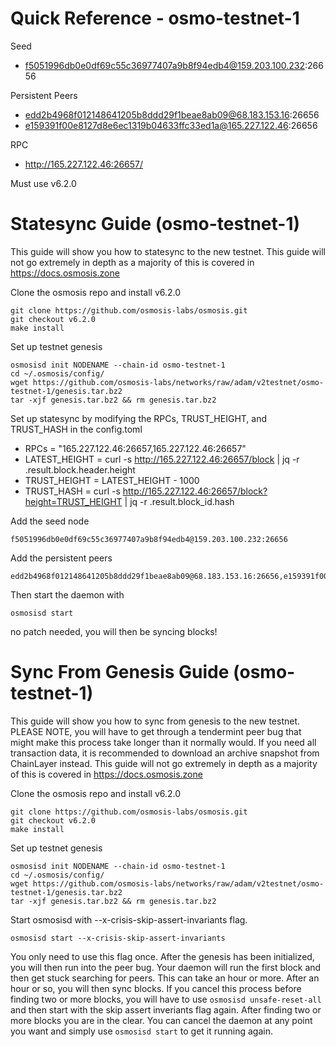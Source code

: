 # Quick Reference - osmo-testnet-1
Seed
* f5051996db0e0df69c55c36977407a9b8f94edb4@159.203.100.232:26656

Persistent Peers
* edd2b4968f012148641205b8ddd29f1beae8ab09@68.183.153.16:26656
* e159391f00e8127d8e6ec1319b04633ffc33ed1a@165.227.122.46:26656

RPC
* http://165.227.122.46:26657/

Must use v6.2.0

# Statesync Guide (osmo-testnet-1)

This guide will show you how to statesync to the new testnet. This guide will not go extremely in depth as a majority of this is covered in https://docs.osmosis.zone

Clone the osmosis repo and install v6.2.0

```
git clone https://github.com/osmosis-labs/osmosis.git
git checkout v6.2.0
make install
```

Set up testnet genesis

```
osmosisd init NODENAME --chain-id osmo-testnet-1
cd ~/.osmosis/config/
wget https://github.com/osmosis-labs/networks/raw/adam/v2testnet/osmo-testnet-1/genesis.tar.bz2
tar -xjf genesis.tar.bz2 && rm genesis.tar.bz2
```

Set up statesync by modifying the RPCs, TRUST_HEIGHT, and TRUST_HASH in the config.toml

- RPCs = "165.227.122.46:26657,165.227.122.46:26657"
- LATEST_HEIGHT = curl -s http://165.227.122.46:26657/block | jq -r .result.block.header.height
- TRUST_HEIGHT = LATEST_HEIGHT - 1000
- TRUST_HASH = curl -s http://165.227.122.46:26657/block?height=TRUST_HEIGHT | jq -r .result.block_id.hash

Add the seed node
```
f5051996db0e0df69c55c36977407a9b8f94edb4@159.203.100.232:26656
```

Add the persistent peers
```
edd2b4968f012148641205b8ddd29f1beae8ab09@68.183.153.16:26656,e159391f00e8127d8e6ec1319b04633ffc33ed1a@165.227.122.46:26656
```

Then start the daemon with

```
osmosisd start
```

no patch needed, you will then be syncing blocks!

# Sync From Genesis Guide (osmo-testnet-1)

This guide will show you how to sync from genesis to the new testnet. PLEASE NOTE, you will have to get through a tendermint peer bug that might make this process take longer than it normally would. If you need all transaction data, it is recommended to download an archive snapshot from ChainLayer instead. This guide will not go extremely in depth as a majority of this is covered in https://docs.osmosis.zone

Clone the osmosis repo and install v6.2.0

```
git clone https://github.com/osmosis-labs/osmosis.git
git checkout v6.2.0
make install
```

Set up testnet genesis

```
osmosisd init NODENAME --chain-id osmo-testnet-1
cd ~/.osmosis/config/
wget https://github.com/osmosis-labs/networks/raw/adam/v2testnet/osmo-testnet-1/genesis.tar.bz2
tar -xjf genesis.tar.bz2 && rm genesis.tar.bz2
```

Start osmosisd with --x-crisis-skip-assert-invariants flag.

```
osmosisd start --x-crisis-skip-assert-invariants
```

You only need to use this flag once. After the genesis has been initialized, you will then run into the peer bug. Your daemon will run the first block and then get stuck searching for peers. This can take an hour or more. After an hour or so, you will then sync blocks. If you cancel this process before finding two or more blocks, you will have to use `osmosisd unsafe-reset-all` and then start with the skip assert inveriants flag again. After finding two or more blocks you are in the clear. You can cancel the daemon at any point you want and simply use `osmosisd start` to get it running again.